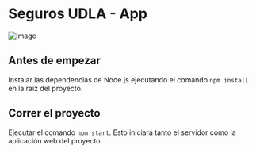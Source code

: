 # Seguros UDLA - App

![image](https://user-images.githubusercontent.com/58148764/200202367-2205d707-3e97-464a-8b55-c7d5d0081a18.png)

## Antes de empezar

Instalar las dependencias de Node.js ejecutando el comando `npm install` en la raíz del proyecto.

## Correr el proyecto

Ejecutar el comando `npm start`. Esto iniciará tanto el servidor como la aplicación web del proyecto.
